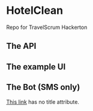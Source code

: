 # HotelClean
Repo for TravelScrum Hackerton

## The API

## The example UI

## The Bot (SMS only)

[This link](http://example.net/) has no title attribute.
